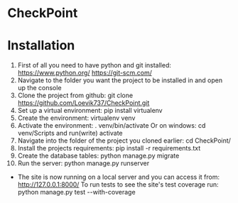 # CheckPoint
# Installation
1) First of all you need to have python and git installed: https://www.python.org/ https://git-scm.com/
1) Navigate to the folder you want the project to be installed in and open up the console
2) Clone the project from github: git clone https://github.com/Loevik737/CheckPoint.git
3) Set up a virtual environment: pip install virtualenv
4) Create the environment: virtualenv venv
5) Activate the environment: . venv/bin/activate Or on windows: cd venv/Scripts and run(write) activate
6) Navigate into the folder of the project you cloned earlier: cd CheckPoint/
7) Install the projects requirements: pip install -r requirements.txt
8) Create the database tables: python manage.py migrate
9) Run the server: python manage.py runserver
- The site is now running on a local server and you can access it from: http://127.0.0.1:8000/
  To run tests to see the site's test coverage run: python manage.py test --with-coverage

